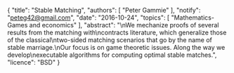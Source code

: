 {
    "title": "Stable Matching",
    "authors": [
        "Peter Gammie"
    ],
    "notify": "peteg42@gmail.com",
    "date": "2016-10-24",
    "topics": [
        "Mathematics-Games and economics"
    ],
    "abstract": "\nWe mechanize proofs of several results from the matching with\ncontracts literature, which generalize those of the classical\ntwo-sided matching scenarios that go by the name of stable marriage.\nOur focus is on game theoretic issues. Along the way we develop\nexecutable algorithms for computing optimal stable matches.",
    "licence": "BSD"
}